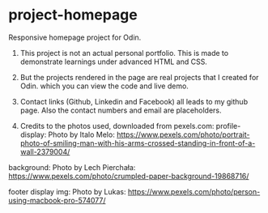 # project-homepage
Responsive homepage project for Odin. 

1. This project is not an actual personal portfolio. This is made to demonstrate learnings under advanced HTML and CSS.

2. But the projects rendered in the page are real projects that I created for Odin. which you can view the code and live demo.

3. Contact links (Github, Linkedin and Facebook) all leads to my github page. Also the contact numbers and email are placeholders.

4. Credits to the photos used, downloaded from pexels.com:
profile-display:
Photo by Italo Melo: https://www.pexels.com/photo/portrait-photo-of-smiling-man-with-his-arms-crossed-standing-in-front-of-a-wall-2379004/

background:
Photo by Lech Pierchała: https://www.pexels.com/photo/crumpled-paper-background-19868716/

footer display img: 
Photo by Lukas: https://www.pexels.com/photo/person-using-macbook-pro-574077/